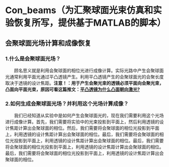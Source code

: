 # Con_beams（为汇聚球面光束仿真和实验恢复所写，提供基于MATLAB的脚本）

## 会聚球面光场计算和成像恢复

### 1.什么是会聚球面光场？
&emsp;&emsp;顾名思义就是利用会聚球面的相位光进行成像计算。实际光路中产生会聚球面光通常利用平面光通过平凸透镜产生。利用平凸透镜产生的会聚球面光的会聚长度取决于透镜的设计焦距。**注意！：用于产生会聚光束的透镜必须平面向会聚光束，凸面向平面光束，原因可看这篇推文：[平凸透镜为什么凸面朝向激光?](https://mp.weixin.qq.com/s/JY62Ytsw8qgKvRj2r8LFzg)**

### 2.如何生成会聚球面光场？并利用这个光场计算成像？
&emsp;&emsp;我们已经知道从实验中是如何产生会聚球面光的，现在我们需要利用这个光场进行成像计算。首先，我们需要将实验中的光束投影到平面上，然后利用透镜的设计焦距计算出会聚球面的相位。然后，我们需要将会聚球面的相位光投影到平面上，利用透镜的设计焦距计算出会聚球面的相位。最后，我们需要将会聚球面的相位光投影到平面上，利用透镜的设计焦距计算出会聚球面的相位。最后，我们需要将会聚球面的相位光投影到平面上，利用透镜的设计焦距计算出会聚球面的相位。最后，我们需要将会聚球面的相位光投影到平面上，利用透镜的设计焦距计算出会聚球面的相位。
